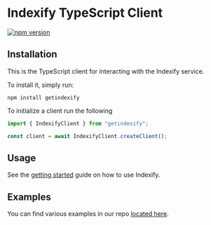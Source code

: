 # Indexify TypeScript Client

[![npm version](https://badge.fury.io/js/getindexify.svg)](https://badge.fury.io/js/getindexify)

## Installation

This is the TypeScript client for interacting with the Indexify service.

To install it, simply run:

```shell
npm install getindexify
```

To initialize a client run the following
```typescript
import { IndexifyClient } from "getindexify";

const client = await IndexifyClient.createClient();
```

## Usage

See the [getting started](https://docs.getindexify.ai/getting_started/) guide on how to use Indexify.


## Examples

You can find various examples in our repo [located here](https://github.com/tensorlakeai/indexify-typescript-client/tree/main/examples).